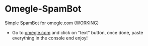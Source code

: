 # Omegle-SpamBot
Simple SpamBot for omegle.com (WORKING)

- Go to [omegle.com](omegle.com) and click on "text" button, once done, paste everything in the console end enjoy!
